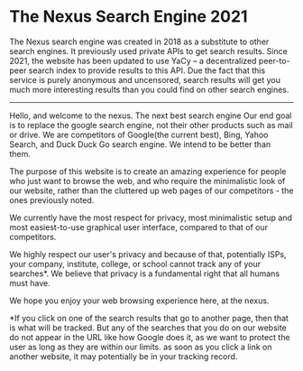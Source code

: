 # The Nexus Search Engine 2021
The Nexus search engine was created in 2018 as a substitute to other search engines. It previously used private APIs to get search results. Since 2021, the website has been updated to use YaCy – a decentralized peer-to-peer search index to provide results to this API. Due the fact that this service is purely anonymous and uncensored, search results will get you much more interesting results than you could find on other search engines.

-------------------------------------------------------

Hello, and welcome to the nexus. The next best search engine
Our end goal is to replace the google search engine, not their other products such as mail or drive. We are competitors of Google(the current best), Bing, Yahoo Search, and Duck Duck Go search engine. We intend to be better than them. 

The purpose of this website is to create an amazing experience for people who just want to browse the web, and who require the minimalistic look of our website, rather than the cluttered up web pages of our competitors - the ones previously noted. 

We currently have the most respect for privacy, most minimalistic setup and most easiest-to-use graphical user interface, compared to that of our competitors. 

We highly respect our user's privacy and because of that, potentially ISPs, your company, institute, college, or school cannot track any of your searches*. We believe that privacy is a fundamental right that all humans must have.

We hope you enjoy your web browsing experience here, at the nexus.

*If you click on one of the search results that go to another page, then that is what will be tracked. But any of the searches that you do on our website do not appear in the URL like how Google does it, as we want to protect the user as long as they are within our limits. as soon as you click a link on another website, it may potentially be in your tracking record.
